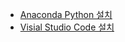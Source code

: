 * [Anaconda Python 설치](https://www.anaconda.com/download/)
* [Visial Studio Code 설치](https://code.visualstudio.com/)
